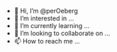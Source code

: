 - 👋 Hi, I’m @perOeberg
- 👀 I’m interested in ...
- 🌱 I’m currently learning ...
- 💞️ I’m looking to collaborate on ...
- 📫 How to reach me ...

<!---
perOeberg/perOeberg is a ✨ special ✨ repository because its `README.md` (this file) appears on your GitHub profile.
You can click the Preview link to take a look at your changes.
--->
